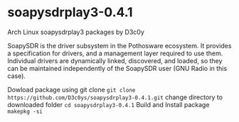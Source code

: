# soapysdrplay3-0.4.1
Arch Linux soapysdrplay3 packages by D3c0y

SoapySDR is the driver subsystem in the Pothosware ecosystem. It provides a specification for drivers, and a management layer required to use them. Individual drivers are dynamically linked, discovered, and loaded, so they can be maintained independently of the SoapySDR user (GNU Radio in this case).

Dowload package using git clone
```git clone https://github.com/D3c0ys/soapysdrplay3-0.4.1.git```
change directory to downloaded folder
```cd soapysdrplay3-0.4.1```
Build and Install package
```makepkg -si```
